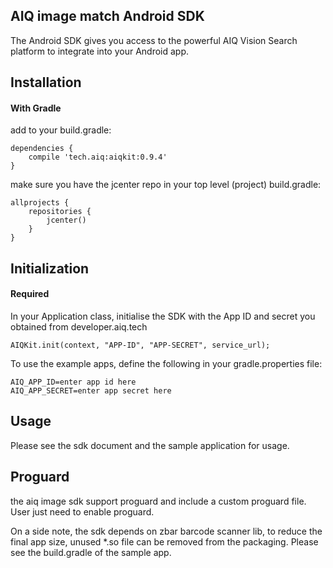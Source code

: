 AIQ image match Android SDK
-----------------

The Android SDK gives you access to the powerful AIQ Vision Search platform
to integrate into your Android app.

Installation
------------

#### With Gradle

add to your build.gradle:

```
dependencies {
    compile 'tech.aiq:aiqkit:0.9.4'
}
```

make sure you have the jcenter repo in your top level (project) build.gradle:

```
allprojects {
    repositories {
        jcenter()
    }
}
```

Initialization
---------------

#### Required

In your Application class, initialise the SDK with the App ID and secret you obtained from developer.aiq.tech
 
```
AIQKit.init(context, "APP-ID", "APP-SECRET", service_url);
```

To use the example apps, define the following in your gradle.properties file:

```
AIQ_APP_ID=enter app id here
AIQ_APP_SECRET=enter app secret here
```

Usage
-----

Please see the sdk document and the sample application for usage.

Proguard
-------
the aiq image sdk support proguard and include a custom proguard file. User just need to enable proguard.

On a side note, the sdk depends on zbar barcode scanner lib, to reduce the final app size, unused *.so file can be removed from the packaging. Please see the build.gradle of the sample app. 

